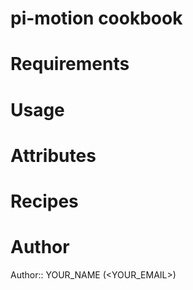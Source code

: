 # pi-motion cookbook

# Requirements

# Usage

# Attributes

# Recipes

# Author

Author:: YOUR_NAME (<YOUR_EMAIL>)
